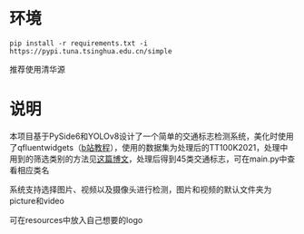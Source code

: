 # 环境

```
pip install -r requirements.txt -i https://pypi.tuna.tsinghua.edu.cn/simple
```

推荐使用清华源

# 说明

本项目基于PySide6和YOLOv8设计了一个简单的交通标志检测系统，美化时使用了qfluentwidgets（[b站教程](https://www.bilibili.com/video/BV1o94y1a7Yv/?spm_id_from=333.337.search-card.all.click&amp;vd_source=6f3196e1b0bd3d5cbbd607c6d661275f )），使用的数据集为处理后的TT100K2021，处理中用到的筛选类别的方法见[这篇博文](https://blog.csdn.net/m0_63774211/article/details/132941991)，处理后得到45类交通标志，可在main.py中查看相应类名

系统支持选择图片、视频以及摄像头进行检测，图片和视频的默认文件夹为picture和video

可在resources中放入自己想要的logo
